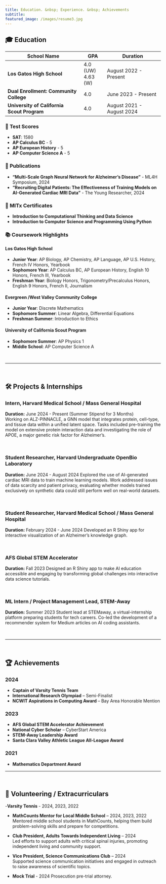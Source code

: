 ```yaml
---
title: Education. &nbsp; Experience. &nbsp; Achievements  
subtitle:   
featured_image: /images/resume3.jpg  
---
```


## 🎓 Education

| School Name                               | GPA                  | Duration                   |
|-------------------------------------------|----------------------|----------------------------|
| **Los Gatos High School**             | 4.0 (UW) <br> 4.63 (W) | August 2022 - Present      |
| **Dual Enrollment: Community College**  | 4.0         | June 2023 - Present   |
| **University of California Scout Program**| 4.0                | August 2021 - August 2024  |


### 📝 **Test Scores**
- **SAT**: 1580
- **AP Calculus BC** - 5
- **AP European History** - 5
- **AP Computer Science A** - 5

### 📄 **Publications**
- **“Multi-Scale Graph Neural Network for Alzheimer’s Disease”** - ML4H Symposium, 2024
- **“Recruiting Digital Patients: The Effectiveness of Training Models on AI-Generated Cardiac MRI Data”** - The Young Researcher, 2024

### 📜 **MITx Certificates**
- **Introduction to Computational Thinking and Data Science**
- **Introduction to Computer Science and Programming Using Python**
    
### 📚 **Coursework Highlights**
#### Los Gatos High School
   - **Junior Year**: AP Biology, AP Chemistry, AP Language, AP U.S. History, French IV Honors, Yearbook
   - **Sophomore Year**: AP Calculus BC, AP European History, English 10 Honors, French III, Yearbook
   - **Freshman Year**: Biology Honors, Trigonometry/Precalculus Honors, English 9 Honors, French II, Journalism

#### Evergreen /West Valley Community College 
- **Junior Year**: Discrete Mathematics
- **Sophomore Summer**: Linear Algebra, Differential Equations
- **Freshman Summer**: Introduction to Ethics

#### University of California Scout Program
- **Sophomore Summer**: AP Physics 1
- **Middle School**: AP Computer Science A 

<br>

---

<br>

## 🛠️ Projects & Internships

### Intern, Harvard Medical School / Mass General Hospital
**Duration:** June 2024 - Present (Summer Stipend for 3 Months)  
Working on ALZ-PINNACLE, a GNN model that integrates protein, cell-type, and tissue data within a unified latent space. Tasks included pre-training the model on extensive protein interaction data and investigating the role of APOE, a major genetic risk factor for Alzheimer’s.

<br>

### Student Researcher, Harvard Undergraduate OpenBio Laboratory
**Duration:** June 2024 - August 2024
Explored the use of AI-generated cardiac MRI data to train machine learning models. Work addressed issues of data scarcity and patient privacy, evaluating whether models trained exclusively on synthetic data could still perform well on real-world datasets.

<br>

### Student Researcher, Harvard Medical School / Mass General Hospital
**Duration:** February 2024 - June 2024
Developed an R Shiny app for interactive visualization of an Alzheimer’s knowledge graph.

<br>

### AFS Global STEM Accelerator
**Duration:** Fall 2023
Designed an R Shiny app to make AI education accessible and engaging by transforming global challenges into interactive data science tutorials. 

<br>

### ML Intern / Project Management Lead, STEM-Away
**Duration:** Summer 2023
Student lead at STEMaway, a virtual-internship platform preparing students for tech careers. Co-led the development of a recommender system for Medium articles on AI coding assistants.

<br>

---

<br>

## 🏆 **Achievements**

### 2024
- **Captain of Varsity Tennis Team**
- **International Research Olympiad** – Semi-Finalist
- **NCWIT Aspirations in Computing Award** – Bay Area Honorable Mention

### 2023
- **AFS Global STEM Accelerator Achievement**
- **National Cyber Scholar** – CyberStart America
- **STEM-Away Leadership Award**
- **Santa Clara Valley Athletic League All-League Award**

### 2021
- **Mathematics Department Award**


---

<br>

## 🤝 **Volunteering / Extracurriculars**
-**Varsity Tennis** - 2024, 2023, 2022

- **MathCounts Mentor for Local Middle School** – 2024, 2023, 2022  
  Mentored middle school students in MathCounts, helping them build problem-solving skills and prepare for competitions.

- **Club President, Adults Towards Independent Living** – 2024  
  Led efforts to support adults with critical spinal injuries, promoting independent living and community support.

- **Vice President, Science Communications Club** – 2024  
  Supported science communication initiatives and engaged in outreach to raise awareness of scientific topics.

- **Mock Trial** - 2024
  Prosecution pre-trial attorney. 

